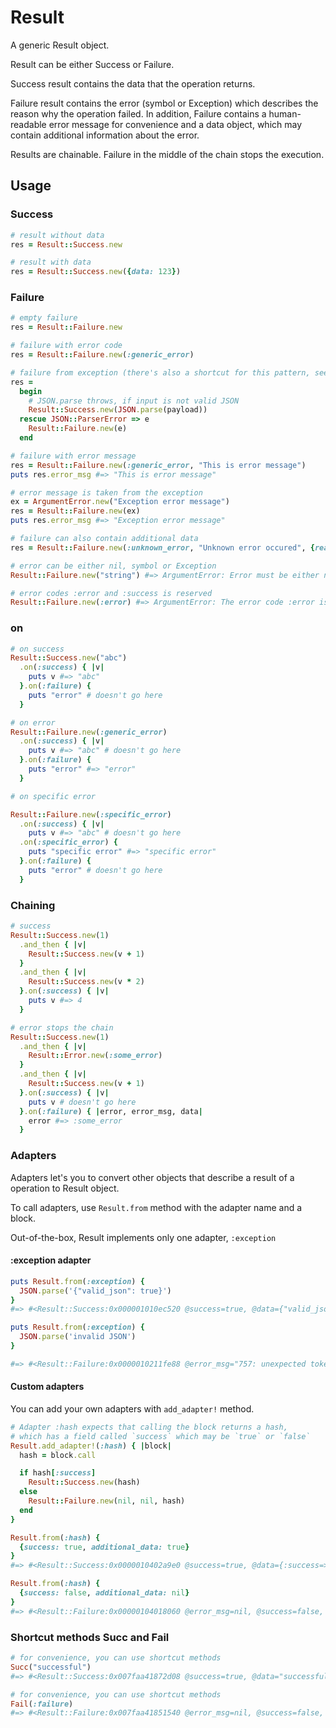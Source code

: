 # Result

A generic Result object.

Result can be either Success or Failure.

Success result contains the data that the operation returns.

Failure result contains the error (symbol or Exception) which describes the reason why the operation failed. In addition, Failure contains a human-readable error message for convenience and a data object, which may contain additional information about the error.

Results are chainable. Failure in the middle of the chain stops the execution.

## Usage

### Success

```ruby
# result without data
res = Result::Success.new

# result with data
res = Result::Success.new({data: 123})
```

### Failure

```ruby
# empty failure
res = Result::Failure.new

# failure with error code
res = Result::Failure.new(:generic_error)

# failure from exception (there's also a shortcut for this pattern, see Adapters)
res =
  begin
    # JSON.parse throws, if input is not valid JSON
    Result::Success.new(JSON.parse(payload))
  rescue JSON::ParserError => e
    Result::Failure.new(e)
  end

# failure with error message
res = Result::Failure.new(:generic_error, "This is error message")
puts res.error_msg #=> "This is error message"

# error message is taken from the exception
ex = ArgumentError.new("Exception error message")
res = Result::Failure.new(ex)
puts res.error_msg #=> "Exception error message"

# failure can also contain additional data
res = Result::Failure.new(:unknown_error, "Unknown error occured", {reason: :unknown})

# error can be either nil, symbol or Exception
Result::Failure.new("string") #=> ArgumentError: Error must be either nil, String or Exception

# error codes :error and :success is reserved
Result::Failure.new(:error) #=> ArgumentError: The error code :error is reserved
```

### on

```ruby
# on success
Result::Success.new("abc")
  .on(:success) { |v|
    puts v #=> "abc"
  }.on(:failure) {
    puts "error" # doesn't go here
  }

# on error
Result::Failure.new(:generic_error)
  .on(:success) { |v|
    puts v #=> "abc" # doesn't go here
  }.on(:failure) {
    puts "error" #=> "error"
  }

# on specific error

Result::Failure.new(:specific_error)
  .on(:success) { |v|
    puts v #=> "abc" # doesn't go here
  .on(:specific_error) {
    puts "specific error" #=> "specific error"
  }.on(:failure) {
    puts "error" # doesn't go here
  }
```

### Chaining

```ruby
# success
Result::Success.new(1)
  .and_then { |v|
    Result::Success.new(v + 1)
  }
  .and_then { |v|
    Result::Success.new(v * 2)
  }.on(:success) { |v|
    puts v #=> 4
  }

# error stops the chain
Result::Success.new(1)
  .and_then { |v|
    Result::Error.new(:some_error)
  }
  .and_then { |v|
    Result::Success.new(v + 1)
  }.on(:success) { |v|
    puts v # doesn't go here
  }.on(:failure) { |error, error_msg, data|
    error #=> :some_error
  }
```

### Adapters

Adapters let's you to convert other objects that describe a result of a operation to Result object.

To call adapters, use `Result.from` method with the adapter name and a block.

Out-of-the-box, Result implements only one adapter, `:exception`

#### :exception adapter

```ruby
puts Result.from(:exception) {
  JSON.parse('{"valid_json": true}')
}
#=> #<Result::Success:0x000001010ec520 @success=true, @data={"valid_json"=>true}>

puts Result.from(:exception) {
  JSON.parse('invalid JSON')
}

#=> #<Result::Failure:0x0000010211fe88 @error_msg="757: unexpected token at 'invalid JSON'", @success=false, @data=nil, @error=#<JSON::ParserError: 757: unexpected token at 'invalid JSON'>>
```

#### Custom adapters

You can add your own adapters with `add_adapter!` method.

```ruby
# Adapter :hash expects that calling the block returns a hash,
# which has a field called `success` which may be `true` or `false`
Result.add_adapter!(:hash) { |block|
  hash = block.call

  if hash[:success]
    Result::Success.new(hash)
  else
    Result::Failure.new(nil, nil, hash)
  end
}

Result.from(:hash) {
  {success: true, additional_data: true}
}
#=> #<Result::Success:0x0000010402a9e0 @success=true, @data={:success=>true, :additional_data=>true}

Result.from(:hash) {
  {success: false, additional_data: nil}
}
#=> #<Result::Failure:0x00000104018060 @error_msg=nil, @success=false, @data={:success=>false, :additional_data=>nil}, @error=nil>
```

### Shortcut methods Succ and Fail

```ruby
# for convenience, you can use shortcut methods
Succ("successful")
#=> #<Result::Success:0x007faa41872d08 @success=true, @data="successful">

# for convenience, you can use shortcut methods
Fail(:failure)
#=> #<Result::Failure:0x007faa41851540 @error_msg=nil, @success=false, @data=nil, @error=:failure>
```

